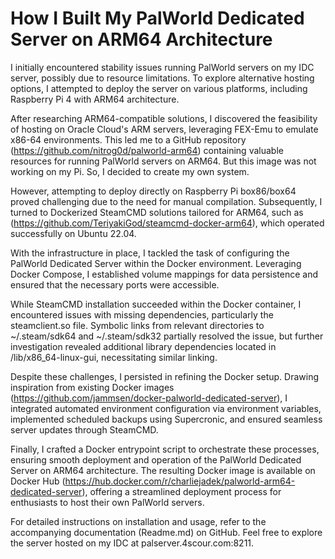 # How I Built My PalWorld Dedicated Server on ARM64 Architecture

I initially encountered stability issues running PalWorld servers on my IDC server, possibly due to resource limitations. To explore alternative hosting options, I attempted to deploy the server on various platforms, including Raspberry Pi 4 with ARM64 architecture.

After researching ARM64-compatible solutions, I discovered the feasibility of hosting on Oracle Cloud's ARM servers, leveraging FEX-Emu to emulate x86-64 environments. This led me to a GitHub repository (https://github.com/nitrog0d/palworld-arm64) containing valuable resources for running PalWorld servers on ARM64. But this image was not working on my Pi. So, I decided to create my own system.

However, attempting to deploy directly on Raspberry Pi box86/box64 proved challenging due to the need for manual compilation. Subsequently, I turned to Dockerized SteamCMD solutions tailored for ARM64, such as (https://github.com/TeriyakiGod/steamcmd-docker-arm64), which operated successfully on Ubuntu 22.04.

With the infrastructure in place, I tackled the task of configuring the PalWorld Dedicated Server within the Docker environment. Leveraging Docker Compose, I established volume mappings for data persistence and ensured that the necessary ports were accessible.

While SteamCMD installation succeeded within the Docker container, I encountered issues with missing dependencies, particularly the steamclient.so file. Symbolic links from relevant directories to ~/.steam/sdk64 and ~/.steam/sdk32 partially resolved the issue, but further investigation revealed additional library dependencies located in /lib/x86_64-linux-gui, necessitating similar linking.

Despite these challenges, I persisted in refining the Docker setup. Drawing inspiration from existing Docker images (https://github.com/jammsen/docker-palworld-dedicated-server), I integrated automated environment configuration via environment variables, implemented scheduled backups using Supercronic, and ensured seamless server updates through SteamCMD.

Finally, I crafted a Docker entrypoint script to orchestrate these processes, ensuring smooth deployment and operation of the PalWorld Dedicated Server on ARM64 architecture. The resulting Docker image is available on Docker Hub (https://hub.docker.com/r/charliejadek/palworld-arm64-dedicated-server), offering a streamlined deployment process for enthusiasts to host their own PalWorld servers.

For detailed instructions on installation and usage, refer to the accompanying documentation (Readme.md) on GitHub. Feel free to explore the server hosted on my IDC at palserver.4scour.com:8211.
